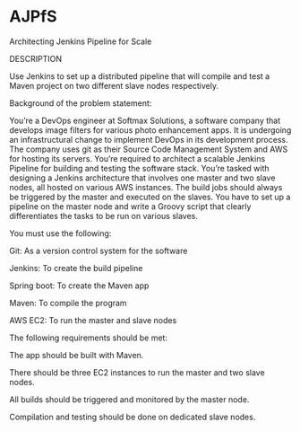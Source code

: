 # AJPfS
Architecting Jenkins Pipeline for Scale


DESCRIPTION

Use Jenkins to set up a distributed pipeline that will compile and test a Maven project on two different slave nodes respectively.

Background of the problem statement: 

You’re a DevOps engineer at Softmax Solutions, a software company that develops image filters for various photo enhancement apps. It is undergoing an infrastructural change to implement DevOps in its development process. The company uses git as their Source Code Management System and AWS for hosting its servers. You’re required to architect a scalable Jenkins Pipeline for building and testing the software stack. You’re tasked with designing a Jenkins architecture that involves one master and two slave nodes, all hosted on various AWS instances. The build jobs should always be triggered by the master and executed on the slaves. You have to set up a pipeline on the master node and write a Groovy script that clearly differentiates the tasks to be run on various slaves.

You must use the following: 

Git: As a version control system for the software

Jenkins: To create the build pipeline

Spring boot: To create the Maven app

Maven: To compile the program

AWS EC2: To run the master and slave nodes

The following requirements should be met: 

The app should be built with Maven.

There should be three EC2 instances to run the master and two slave nodes.

All builds should be triggered and monitored by the master node.

Compilation and testing should be done on dedicated slave nodes.

